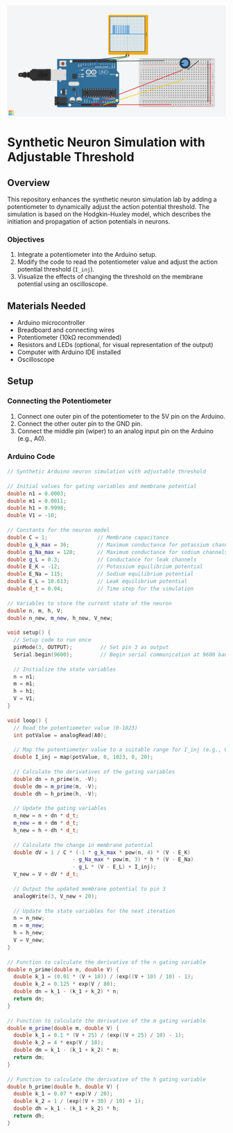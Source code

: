![alt](https://github.com/bddupre92/Neurobook_BME_UND/blob/main/Chapter1a/Lab2/Synthetic%20Neuron%20Simulation%20with%20Adjustable%20Threshold%20new.png)
# Synthetic Neuron Simulation with Adjustable Threshold

## Overview

This repository enhances the synthetic neuron simulation lab by adding a potentiometer to dynamically adjust the action potential threshold. The simulation is based on the Hodgkin-Huxley model, which describes the initiation and propagation of action potentials in neurons.

### Objectives

1. Integrate a potentiometer into the Arduino setup.
2. Modify the code to read the potentiometer value and adjust the action potential threshold (`I_inj`).
3. Visualize the effects of changing the threshold on the membrane potential using an oscilloscope.

## Materials Needed

- Arduino microcontroller
- Breadboard and connecting wires
- Potentiometer (10kΩ recommended)
- Resistors and LEDs (optional, for visual representation of the output)
- Computer with Arduino IDE installed
- Oscilloscope

## Setup

### Connecting the Potentiometer

1. Connect one outer pin of the potentiometer to the 5V pin on the Arduino.
2. Connect the other outer pin to the GND pin.
3. Connect the middle pin (wiper) to an analog input pin on the Arduino (e.g., A0).

### Arduino Code

```cpp
// Synthetic Arduino neuron simulation with adjustable threshold

// Initial values for gating variables and membrane potential
double n1 = 0.0003;
double m1 = 0.0011;
double h1 = 0.9998;
double V1 = -10;

// Constants for the neuron model
double C = 1;                // Membrane capacitance
double g_k_max = 36;         // Maximum conductance for potassium channels
double g_Na_max = 120;       // Maximum conductance for sodium channels
double g_L = 0.3;            // Conductance for leak channels
double E_K = -12;            // Potassium equilibrium potential
double E_Na = 115;           // Sodium equilibrium potential
double E_L = 10.613;         // Leak equilibrium potential
double d_t = 0.04;           // Time step for the simulation

// Variables to store the current state of the neuron
double n, m, h, V;
double n_new, m_new, h_new, V_new;

void setup() {
  // Setup code to run once
  pinMode(3, OUTPUT);         // Set pin 3 as output
  Serial.begin(9600);         // Begin serial communication at 9600 baud rate
  
  // Initialize the state variables
  n = n1;
  m = m1;
  h = h1;
  V = V1;
}

void loop() {
  // Read the potentiometer value (0-1023)
  int potValue = analogRead(A0);
  
  // Map the potentiometer value to a suitable range for I_inj (e.g., 0 to 20)
  double I_inj = map(potValue, 0, 1023, 0, 20);

  // Calculate the derivatives of the gating variables
  double dn = n_prime(n, -V);
  double dm = m_prime(m, -V);
  double dh = h_prime(h, -V);

  // Update the gating variables
  n_new = n + dn * d_t;
  m_new = m + dm * d_t;
  h_new = h + dh * d_t;

  // Calculate the change in membrane potential
  double dV = 1 / C * (-1 * g_k_max * pow(n, 4) * (V - E_K) 
                     - g_Na_max * pow(m, 3) * h * (V - E_Na) 
                     - g_L * (V - E_L) + I_inj);
  V_new = V + dV * d_t;

  // Output the updated membrane potential to pin 3
  analogWrite(3, V_new + 20);

  // Update the state variables for the next iteration
  n = n_new;
  m = m_new;
  h = h_new;
  V = V_new;
}

// Function to calculate the derivative of the n gating variable
double n_prime(double n, double V) {
  double k_1 = (0.01 * (V + 10)) / (exp((V + 10) / 10) - 1);
  double k_2 = 0.125 * exp(V / 80);
  double dn = k_1 - (k_1 + k_2) * n;
  return dn;
}

// Function to calculate the derivative of the m gating variable
double m_prime(double m, double V) {
  double k_1 = 0.1 * (V + 25) / (exp((V + 25) / 10) - 1);
  double k_2 = 4 * exp(V / 18);
  double dm = k_1 - (k_1 + k_2) * m;
  return dm;
}

// Function to calculate the derivative of the h gating variable
double h_prime(double h, double V) {
  double k_1 = 0.07 * exp(V / 20);
  double k_2 = 1 / (exp((V + 30) / 10) + 1);
  double dh = k_1 - (k_1 + k_2) * h;
  return dh;
}

